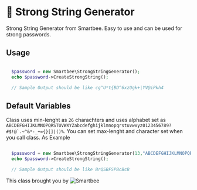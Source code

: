 # :lock_with_ink_pen: Strong String Generator

Strong String Generator from Smartbee. Easy to use and can be used for strong passwords.

## Usage

```php

  $password = new Smartbee\StrongStringGenerator();
  echo $password->CreateStrongString();

  // Sample Output should be like cg^U*t{BD^6xzUgk+|YV@iPkh4

```

## Default Variables

Class uses min-lenght as ```26``` charachters and uses alphabet set as ```ABCDEFGHIJKLMNOPQRSTUVWXYZabcdefghijklmnopqrstuvwxyz0123456789?#$!@`.~^&*-_+={}[]|()%```.
You can set max-lenght and character set when you call class. As Example

```php

  $password = new Smartbee\StrongStringGenerator(13,"ABCDEFGHIJKLMNOPQRSTUVWXYZabcdefghijklmnopqrstuvwxyz");
  echo $password->CreateStrongString();

  // Sample Output should be like BrQSBFSPBcBcB

```

This class brought you by ![Smartbee](https://smartbee.az/images/logo-main.svg)

